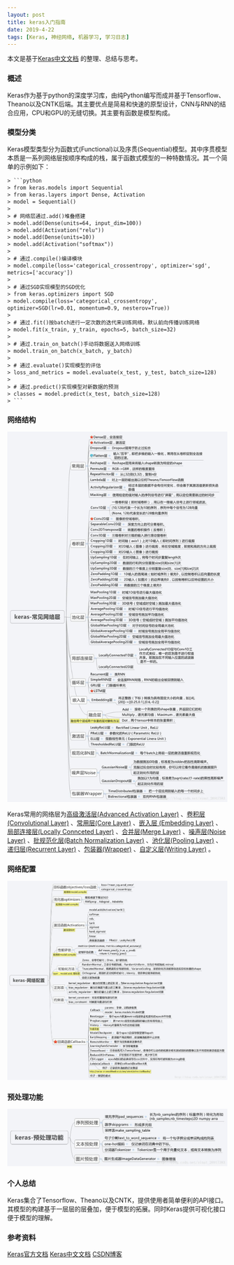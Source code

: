 ```yaml
---
layout: post
title: keras入门指南
date: 2019-4-22
tags: [Keras, 神经网络, 机器学习, 学习日志]
---
```


本文是基于[Keras中文文档](http://keras-cn.readthedocs.io/en/latest/) 的整理、总结与思考。


### 概述 ###

Keras作为基于python的深度学习库，由纯Python编写而成并基于Tensorflow、Theano以及CNTK后端。其主要优点是简易和快速的原型设计，CNN与RNN的结合应用，CPU和GPU的无缝切换。其主要有函数是模型构成。

### 模型分类 ###

Keras模型类型分为函数式(Functional)以及序贯(Sequential)模型。其中序贯模型本质是一系列网络层按顺序构成的栈，属于函数式模型的一种特数情况。其一个简单的示例如下：

    > ```python
    > from keras.models import Sequential
	> from keras.layers import Dense, Activation
	> model = Sequential()
	>
	> # 网络层通过.add()堆叠搭建
	> model.add(Dense(units=64, input_dim=100))
    > model.add(Activation("relu"))
    > model.add(Dense(units=10))
    > model.add(Activation("softmax"))
	>
	> # 通过.compile()编译模块
	> model.compile(loss='categorical_crossentropy', optimizer='sgd', metrics=['accuracy'])
	>
	> # 通过SGD实现模型的SGD优化
	> from keras.optimizers import SGD
    > model.compile(loss='categorical_crossentropy', optimizer=SGD(lr=0.01, momentum=0.9, nesterov=True))
	>
	> # 通过.fit()按batch进行一定次数的迭代来训练网络，默认前向传播训练网络
	> model.fit(x_train, y_train, epochs=5, batch_size=32)
	>
	> # 通过.train_on_batch()手动将数据送入网络训练
	> model.train_on_batch(x_batch, y_batch)
	>
	> # 通过.evaluate()实现模型的评估
	> loss_and_metrics = model.evaluate(x_test, y_test, batch_size=128)
    >
	> # 通过.predict()实现模型对新数据的预测
	> classes = model.predict(x_test, batch_size=128)
	> ```

### 网络结构 ###

![](/assets/getting_started_with_keras/01.jpg)

Keras常用的网络层为[高级激活层(Advanced Activation Layer)](https://keras-cn.readthedocs.io/en/latest/layers/advanced_activation_layer/) 、[卷积层(Convolutional Layer)](https://keras-cn.readthedocs.io/en/latest/layers/convolutional_layer/) 、[常用层(Core Layer)](https://keras-cn.readthedocs.io/en/latest/layers/core_layer/)  、[嵌入层 (Embedding Layer)](https://keras-cn.readthedocs.io/en/latest/layers/embedding_layer/) 、[局部连接层(Locally Connceted Layer)](https://keras-cn.readthedocs.io/en/latest/layers/locally_connected_layer/) 、[合并层(Merge Layer)](https://keras-cn.readthedocs.io/en/latest/layers/merge/) 、[噪声层(Noise Layer)](https://keras-cn.readthedocs.io/en/latest/layers/noise_layer/) 、[批规范化层(Batch Normalization Layer)](https://keras-cn.readthedocs.io/en/latest/layers/normalization_layer/) 、[池化层(Pooling Layer)](https://keras-cn.readthedocs.io/en/latest/layers/pooling_layer/) 、 [递归层(Recurrent Layer)](https://keras-cn.readthedocs.io/en/latest/layers/recurrent_layer/) 、[包装器(Wrapper)](https://keras-cn.readthedocs.io/en/latest/layers/wrapper/) 、[自定义层(Writing Layer)](https://keras-cn.readthedocs.io/en/latest/layers/writting_layer/) 。

### 网络配置 ###

![](/assets/getting_started_with_keras/02.jpg)

### 预处理功能 ###

![](/assets/getting_started_with_keras/03.jpg)

### 个人总结 ###

Keras集合了Tensorflow、Theano以及CNTK，提供使用者简单便利的API接口。其模型的构建基于一层层的层叠加，便于模型的拓展。同时Keras提供可视化接口便于模型的理解。

### 参考资料 ###

[Keras官方文档](https://keras.io/)
[Keras中文文档](http://keras-cn.readthedocs.io/en/latest/)
[CSDN博客](https://blog.csdn.net/sinat_26917383/article/details/72857454)